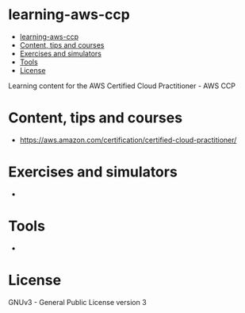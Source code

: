 # learning-aws-ccp

<!-- TOC -->

- [learning-aws-ccp](#learning-aws-ccp)
- [Content, tips and courses](#content-tips-and-courses)
- [Exercises and simulators](#exercises-and-simulators)
- [Tools](#tools)
- [License](#license)

<!-- TOC -->

Learning content for the AWS Certified Cloud Practitioner - AWS CCP

# Content, tips and courses

* https://aws.amazon.com/certification/certified-cloud-practitioner/


# Exercises and simulators

* 

# Tools

* 

# License

GNUv3 - General Public License version 3
